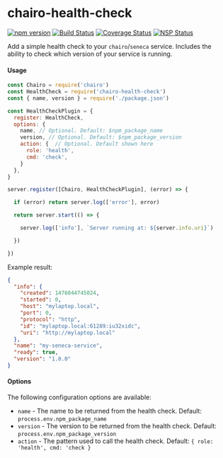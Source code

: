 # chairo-health-check

[![npm version](https://badge.fury.io/js/chairo-health-check.svg)](https://badge.fury.io/js/chairo-health-check)
[![Build Status](https://travis-ci.org/tribou/chairo-health-check.svg?branch=master)](https://travis-ci.org/tribou/chairo-health-check)
[![Coverage Status](https://coveralls.io/repos/github/tribou/chairo-health-check/badge.svg?branch=master)](https://coveralls.io/github/tribou/chairo-health-check?branch=master)
[![NSP Status](https://nodesecurity.io/orgs/tribou/projects/fc2fd7f1-5374-46d8-9f99-1cba3145e5aa/badge)](https://nodesecurity.io/orgs/tribou/projects/fc2fd7f1-5374-46d8-9f99-1cba3145e5aa)

Add a simple health check to your `chairo`/`seneca` service. Includes the ability to check which version of your service is running.

#### Usage

```js
const Chairo = require('chairo')
const HealthCheck = require('chairo-health-check')
const { name, version } = require('./package.json')

const HealthCheckPlugin = {
  register: HealthCheck,
  options: {
    name, // Optional. Default: $npm_package_name
    version, // Optional. Default: $npm_package_version
    action: {  // Optional. Default shown here
      role: 'health',
      cmd: 'check',
    }
  },
}

server.register([Chairo, HealthCheckPlugin], (error) => {

  if (error) return server.log(['error'], error)

  return server.start(() => {

    server.log(['info'], `Server running at: ${server.info.uri}`)

  })

})
```

Example result:

```json
{
  "info": {
    "created": 1476044745024,
    "started": 0,
    "host": "mylaptop.local",
    "port": 0,
    "protocol": "http",
    "id": "mylaptop.local:61289:iu32xidc",
    "uri": "http://mylaptop.local"
  },
  "name": "my-seneca-service",
  "ready": true,
  "version": "1.0.0"
}
```

#### Options

The following configuration options are available:

- `name` - The name to be returned from the health check. Default: `process.env.npm_package_name`
- `version` - The version to be returned from the health check. Default: `process.env.npm_package_version`
- `action` - The pattern used to call the health check. Default: `{ role: 'health', cmd: 'check }`
